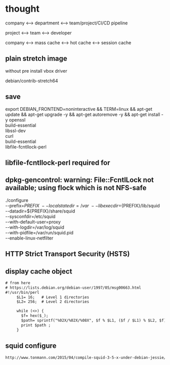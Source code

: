 # thought

company <--> department <--> team/project/CI/CD pipeline

project <--> team <--> developer

company <--> mass cache <--> hot cache <--> session cache

## plain stretch image

without pre install vbox driver

debian/contrib-stretch64

## save

export DEBIAN_FRONTEND=noninteractive &&
TERM=linux &&
apt-get update &&
apt-get upgrade -y &&
apt-get autoremove -y &&
apt-get install -y openssl \
 build-essential \
 libssl-dev \
 curl \
 build-essential \
 libfile-fcntllock-perl

## libfile-fcntllock-perl required for

## dpkg-gencontrol: warning: File::FcntlLock not available; using flock which is not NFS-safe

./configure \
 --prefix=${PREFIX} \
 --localstatedir=/var \
 --libexecdir=${PREFIX}/lib/squid \
 --datadir=${PREFIX}/share/squid \
 --sysconfdir=/etc/squid \
 --with-default-user=proxy \
 --with-logdir=/var/log/squid \
 --with-pidfile=/var/run/squid.pid \
 --enable-linux-netfilter

## HTTP Strict Transport Security (HSTS)

## display cache object

```txt
# from here
# https://lists.debian.org/debian-user/1997/05/msg00663.html
#!/usr/bin/perl
     $L1= 16;   # Level 1 directories
     $L2= 256;  # Level 2 directories

     while (<>) {
       $f= hex($_);
       $path= sprintf("%02X/%02X/%08X", $f % $L1, ($f / $L1) % $L2, $f);
       print $path ;
     }
```

## squid configure

```txt
http://www.tonmann.com/2015/04/compile-squid-3-5-x-under-debian-jessie/
```
